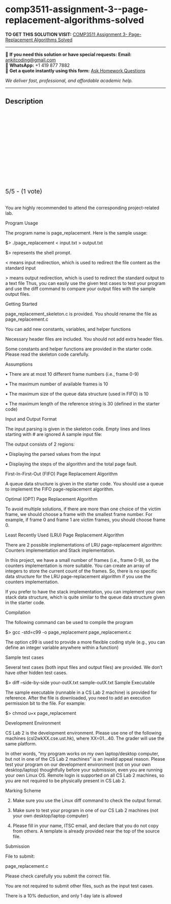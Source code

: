 # comp3511-assignment-3--page-replacement-algorithms-solved
**TO GET THIS SOLUTION VISIT:** [COMP3511 Assignment 3- Page-Replacement Algorithms Solved](https://www.ankitcodinghub.com/product/comp3511-solved/)


---

📩 **If you need this solution or have special requests:** **Email:** ankitcoding@gmail.com  
📱 **WhatsApp:** +1 419 877 7882  
📄 **Get a quote instantly using this form:** [Ask Homework Questions](https://www.ankitcodinghub.com/services/ask-homework-questions/)

*We deliver fast, professional, and affordable academic help.*

---

<h2>Description</h2>



<div class="kk-star-ratings kksr-auto kksr-align-center kksr-valign-top" data-payload="{&quot;align&quot;:&quot;center&quot;,&quot;id&quot;:&quot;115069&quot;,&quot;slug&quot;:&quot;default&quot;,&quot;valign&quot;:&quot;top&quot;,&quot;ignore&quot;:&quot;&quot;,&quot;reference&quot;:&quot;auto&quot;,&quot;class&quot;:&quot;&quot;,&quot;count&quot;:&quot;1&quot;,&quot;legendonly&quot;:&quot;&quot;,&quot;readonly&quot;:&quot;&quot;,&quot;score&quot;:&quot;5&quot;,&quot;starsonly&quot;:&quot;&quot;,&quot;best&quot;:&quot;5&quot;,&quot;gap&quot;:&quot;4&quot;,&quot;greet&quot;:&quot;Rate this product&quot;,&quot;legend&quot;:&quot;5\/5 - (1 vote)&quot;,&quot;size&quot;:&quot;24&quot;,&quot;title&quot;:&quot;COMP3511 Assignment 3- Page-Replacement Algorithms Solved&quot;,&quot;width&quot;:&quot;138&quot;,&quot;_legend&quot;:&quot;{score}\/{best} - ({count} {votes})&quot;,&quot;font_factor&quot;:&quot;1.25&quot;}">

<div class="kksr-stars">

<div class="kksr-stars-inactive">
            <div class="kksr-star" data-star="1" style="padding-right: 4px">


<div class="kksr-icon" style="width: 24px; height: 24px;"></div>
        </div>
            <div class="kksr-star" data-star="2" style="padding-right: 4px">


<div class="kksr-icon" style="width: 24px; height: 24px;"></div>
        </div>
            <div class="kksr-star" data-star="3" style="padding-right: 4px">


<div class="kksr-icon" style="width: 24px; height: 24px;"></div>
        </div>
            <div class="kksr-star" data-star="4" style="padding-right: 4px">


<div class="kksr-icon" style="width: 24px; height: 24px;"></div>
        </div>
            <div class="kksr-star" data-star="5" style="padding-right: 4px">


<div class="kksr-icon" style="width: 24px; height: 24px;"></div>
        </div>
    </div>

<div class="kksr-stars-active" style="width: 138px;">
            <div class="kksr-star" style="padding-right: 4px">


<div class="kksr-icon" style="width: 24px; height: 24px;"></div>
        </div>
            <div class="kksr-star" style="padding-right: 4px">


<div class="kksr-icon" style="width: 24px; height: 24px;"></div>
        </div>
            <div class="kksr-star" style="padding-right: 4px">


<div class="kksr-icon" style="width: 24px; height: 24px;"></div>
        </div>
            <div class="kksr-star" style="padding-right: 4px">


<div class="kksr-icon" style="width: 24px; height: 24px;"></div>
        </div>
            <div class="kksr-star" style="padding-right: 4px">


<div class="kksr-icon" style="width: 24px; height: 24px;"></div>
        </div>
    </div>
</div>


<div class="kksr-legend" style="font-size: 19.2px;">
            5/5 - (1 vote)    </div>
    </div>
&nbsp;

You are highly recommended to attend the corresponding project-related lab.

Program Usage

The program name is page_replacement. Here is the sample usage:

$&gt; ./page_replacement &lt; input.txt &gt; output.txt

$&gt; represents the shell prompt.

&lt; means input redirection, which is used to redirect the file content as the standard input

&gt; means output redirection, which is used to redirect the standard output to a text file Thus, you can easily use the given test cases to test your program and use the diff command to compare your output files with the sample output files.

Getting Started

page_replacement_skeleton.c is provided. You should rename the file as page_replacement.c

You can add new constants, variables, and helper functions

Necessary header files are included. You should not add extra header files.

Some constants and helper functions are provided in the starter code. Please read the skeleton code carefully.

Assumptions

• There are at most 10 different frame numbers (i.e., frame 0-9)

• The maximum number of available frames is 10

• The maximum size of the queue data structure (used in FIFO) is 10

• The maximum length of the reference string is 30 (defined in the starter code)

Input and Output Format

The input parsing is given in the skeleton code. Empty lines and lines starting with # are ignored A sample input file:

The output consists of 2 regions:

• Displaying the parsed values from the input

• Displaying the steps of the algorithm and the total page fault.

First-In-First-Out (FIFO) Page Replacement Algorithm

A queue data structure is given in the starter code. You should use a queue to implement the FIFO page-replacement algorithm.

Optimal (OPT) Page Replacement Algorithm

To avoid multiple solutions, if there are more than one choice of the victim frame, we should choose a frame with the smallest frame number. For example, if frame 0 and frame 1 are victim frames, you should choose frame 0.

Least Recently Used (LRU) Page Replacement Algorithm

There are 2 possible implementations of LRU page-replacement algorithm: Counters implementation and Stack implementation.

In this project, we have a small number of frames (i.e., frame 0-9), so the counters implementation is more suitable. You can create an array of integers to store the current count of the frames. So, there is no specific data structure for the LRU page-replacement algorithm if you use the counters implementation.

If you prefer to have the stack implementation, you can implement your own stack data structure, which is quite similar to the queue data structure given in the starter code.

Compilation

The following command can be used to compile the program

$&gt; gcc -std=c99 -o page_replacement page_replacement.c

The option c99 is used to provide a more flexible coding style (e.g., you can define an integer variable anywhere within a function)

Sample test cases

Several test cases (both input files and output files) are provided. We don’t have other hidden test cases.

$&gt; diff –side-by-side your-outX.txt sample-outX.txt Sample Executable

The sample executable (runnable in a CS Lab 2 machine) is provided for reference. After the file is downloaded, you need to add an execution permission bit to the file. For example:

$&gt; chmod u+x page_replacement

Development Environment

CS Lab 2 is the development environment. Please use one of the following machines (csl2wkXX.cse.ust.hk), where XX=01…40. The grader will use the same platform.

In other words, “my program works on my own laptop/desktop computer, but not in one of the CS Lab 2 machines” is an invalid appeal reason. Please test your program on our development environment (not on your own desktop/laptop) thoughtfully before your submission, even you are running your own Linux OS. Remote login is supported on all CS Lab 2 machines, so you are not required to be physically present in CS Lab 2.

Marking Scheme

2. Make sure you use the Linux diff command to check the output format.

3. Make sure to test your program in one of our CS Lab 2 machines (not your own desktop/laptop computer)

4. Please fill in your name, ITSC email, and declare that you do not copy from others. A template is already provided near the top of the source file.

Submission

File to submit:

page_replacement.c

Please check carefully you submit the correct file.

You are not required to submit other files, such as the input test cases.

There is a 10% deduction, and only 1 day late is allowed
